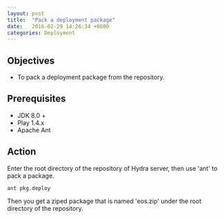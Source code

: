 ```yaml
---
layout: post
title:  "Pack a deployment package"
date:   2016-02-29 14:26:34 +0800
categories: Deployment
---
```

## Objectives
* To pack a deployment package from the repository.

## Prerequisites
* JDK 8.0 +
* Play 1.4.x
* Apache Ant

## Action

Enter the root directory of the repository of Hydra server, then use 'ant' to pack a package.

```shell
ant pkg.deploy
```

Then you get a ziped package that is named 'eos.zip' under the root directory of the repository.




